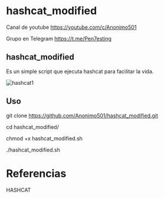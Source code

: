 # hashcat_modified

Canal de youtube  https://youtube.com/c/Anonimo501

Grupo en Telegram https://t.me/Pen7esting

## hashcat_modified

Es un simple script que ejecuta hashcat para facilitar la vida.

![hashcat1](https://user-images.githubusercontent.com/67207446/148468531-84afba58-c2bc-4d26-9a77-97ec50ecccce.png)

## Uso

git clone https://github.com/Anonimo501/hashcat_modified.git

cd hashcat_modified/

chmod +x hashcat_modified.sh

./hashcat_modified.sh


# Referencias

HASHCAT
